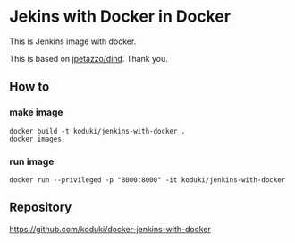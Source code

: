 Jekins with Docker in Docker
=======================

This is Jenkins image with docker.

This is based on [jpetazzo/dind](https://github.com/jpetazzo/dind). Thank you.

How to
-----------------------

### make image

```
docker build -t koduki/jenkins-with-docker .
docker images
```

### run image

```
docker run --privileged -p "8000:8000" -it koduki/jenkins-with-docker
```

Repository
----------------------

https://github.com/koduki/docker-jenkins-with-docker
